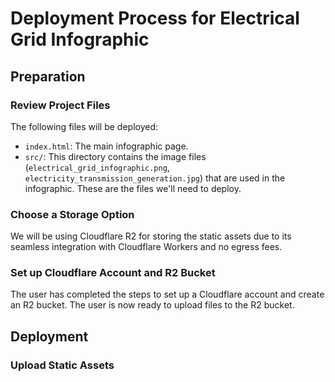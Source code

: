 # Deployment Process for Electrical Grid Infographic

## Preparation

### Review Project Files

The following files will be deployed:

*   `index.html`: The main infographic page.
*   `src/`: This directory contains the image files (`electrical_grid_infographic.png`, `electricity_transmission_generation.jpg`) that are used in the infographic.
These are the files we'll need to deploy.

### Choose a Storage Option

We will be using Cloudflare R2 for storing the static assets due to its seamless integration with Cloudflare Workers and no egress fees.

### Set up Cloudflare Account and R2 Bucket

The user has completed the steps to set up a Cloudflare account and create an R2 bucket. The user is now ready to upload files to the R2 bucket.

## Deployment

### Upload Static Assets